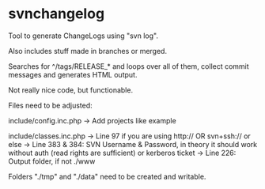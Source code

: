 svnchangelog
============

Tool to generate ChangeLogs using "svn log".

Also includes stuff made in branches or merged.

Searches for ^/tags/RELEASE_* and loops over all of them, collect commit messages and generates HTML output.

Not really nice code, but functionable.

Files need to be adjusted:

include/config.inc.php 
 -> Add projects like example

include/classes.inc.php
 -> Line 97 if you are using http:// OR svn+ssh:// or else
 -> Line 383 & 384: SVN Username & Password, in theory it should work without auth (read rights are sufficient) or kerberos ticket
 -> Line 226: Output folder, if not ./www

Folders "./tmp" and "./data" need to be created and writable.

